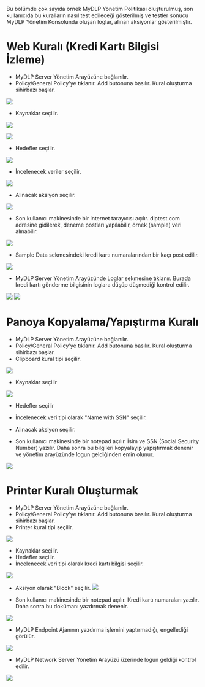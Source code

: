 Bu bölümde çok sayıda örnek MyDLP Yönetim Politikası oluşturulmuş, son kullanıcıda bu kuralların nasıl test edileceği gösterilmiş ve testler sonucu MyDLP Yönetim Konsolunda oluşan loglar, alınan aksiyonlar gösterilmiştir. 

# Web Kuralı (Kredi Kartı Bilgisi İzleme)
* MyDLP Server Yönetim Arayüzüne bağlanılır. 
* Policy/General Policy'ye tıklanır. Add butonuna basılır. Kural oluşturma sihirbazı başlar.

![](https://cloud.githubusercontent.com/assets/20702065/17469558/0dbb1586-5d3d-11e6-8bbc-48f049844c6a.png)

* Kaynaklar seçilir.

![](https://cloud.githubusercontent.com/assets/20702065/17469559/0ff1fd74-5d3d-11e6-9bf8-40069b627b72.png)

![](https://cloud.githubusercontent.com/assets/20702065/17469562/14c72c16-5d3d-11e6-8198-13bdfbada734.png)

* Hedefler seçilir.

![](https://cloud.githubusercontent.com/assets/20702065/17469563/175a59ee-5d3d-11e6-8659-f9d7d97c0269.png)

* İncelenecek veriler seçilir.

![](https://cloud.githubusercontent.com/assets/20702065/17469564/19d22382-5d3d-11e6-9890-3cf46e6ddba4.png)

* Alınacak aksiyon seçilir.

![](https://cloud.githubusercontent.com/assets/20702065/17469566/1c4f506c-5d3d-11e6-84aa-5d0840ae24a2.png)

* Son kullanıcı makinesinde bir internet tarayıcısı açılır. dlptest.com adresine gidilerek, deneme postları yapılabilir, örnek (sample) veri alınabilir. 

![](https://cloud.githubusercontent.com/assets/20702065/17470895/b8089490-5d48-11e6-99fb-c900b6e7de36.png)

* Sample Data sekmesindeki kredi kartı numaralarından bir kaçı post edilir.

![](https://cloud.githubusercontent.com/assets/20702065/17470896/b9d62b66-5d48-11e6-89d3-7ea91a8ff38b.png)

* MyDLP Server Yönetim Arayüzünde Loglar sekmesine tıklanır. Burada kredi kartı gönderme bilgisinin loglara düşüp düşmediği kontrol edilir. 

![](https://cloud.githubusercontent.com/assets/20702065/17470901/bed4f340-5d48-11e6-93c9-613fd9adfd9d.png)
![](https://cloud.githubusercontent.com/assets/20702065/17470904/c0733202-5d48-11e6-9747-d881ab26228f.png)

# Panoya Kopyalama/Yapıştırma Kuralı 

* MyDLP Server Yönetim Arayüzüne bağlanılır. 
* Policy/General Policy'ye tıklanır. Add butonuna basılır. Kural oluşturma sihirbazı başlar.
* Clipboard kural tipi seçilir. 

![](https://cloud.githubusercontent.com/assets/20702065/17469581/2d5683a8-5d3d-11e6-9440-2234ab4aa101.png)

* Kaynaklar seçilir

![](https://cloud.githubusercontent.com/assets/20702065/17469583/2f21051e-5d3d-11e6-9068-1255f802f73d.png)

* Hedefler seçilir

* İncelenecek veri tipi olarak "Name with SSN" seçilir.
* Alınacak aksiyon seçilir. 
* Son kullanıcı makinesinde bir notepad açılır. İsim ve SSN (Social Security Number) yazılır. Daha sonra bu bilgileri kopyalayıp yapıştırmak denenir ve yönetim arayüzünde logun geldiğinden emin olunur.

![](https://cloud.githubusercontent.com/assets/20702065/17470909/c629b612-5d48-11e6-83a5-4c0c4e3dc85d.png)

# Printer Kuralı Oluşturmak
* MyDLP Server Yönetim Arayüzüne bağlanılır. 
* Policy/General Policy'ye tıklanır. Add butonuna basılır. Kural oluşturma sihirbazı başlar.
* Printer kural tipi seçilir. 

![](https://cloud.githubusercontent.com/assets/20702065/17469607/5b6e4406-5d3d-11e6-9516-0254e047c57c.png)

* Kaynaklar seçilir.
* Hedefler seçilir. 
* İncelenecek veri tipi olarak kredi kartı bilgisi seçilir.

![](https://cloud.githubusercontent.com/assets/20702065/17469612/630b8cb4-5d3d-11e6-9d5a-d4ed9e4fca4f.png)

* Aksiyon olarak "Block" seçilir.
![](https://cloud.githubusercontent.com/assets/20702065/17469619/6c2b142c-5d3d-11e6-8cf3-37c0bfe4efd1.png)

* Son kullanıcı makinesinde bir notepad açılır. Kredi kartı numaraları yazılır. Daha sonra bu dokümanı yazdırmak denenir.

![](https://cloud.githubusercontent.com/assets/20702065/17470914/cca8f0fc-5d48-11e6-8e67-0994230a676d.png)

* MyDLP Endpoint Ajanının yazdırma işlemini yaptırmadığı, engellediği görülür.

![](https://cloud.githubusercontent.com/assets/20702065/17470916/cfaa5304-5d48-11e6-8f9d-0f502c4ecfb6.png)

* MyDLP Network Server Yönetim Arayüzü üzerinde logun geldiği kontrol edilir.

![](https://cloud.githubusercontent.com/assets/20702065/17470921/d1e515f0-5d48-11e6-8e85-4edb31f7a1b0.png)
